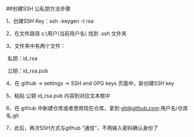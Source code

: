 ##创建SSH 公私钥方法步骤

1、创建SSH Key：ssh -keygen -t rsa 

2、在文件路径 c:\用户\当前用户名\ 找到 .ssh 文件夹

3、文件夹中有两个文件：

​	私钥：id_rsa

​	公钥：id_rsa.pub

4、在 github -> settings -> SSH and GPG keys 页面中，新创建SSH key

5、粘贴 公钥 id_rsa.pub 内容到对应文本框中

6、在 github 中新建仓库或者使用现在仓库，拿到 git@github.com:用户名/仓库名.git

7、此后，再次SSH方式与github “通信”，不用输入密码确认身份了